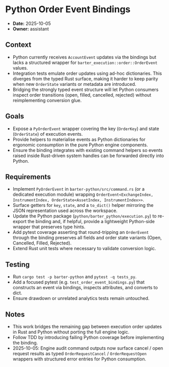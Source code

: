 # Python Order Event Bindings

- **Date:** 2025-10-05
- **Owner:** assistant

## Context
- Python currently receives `AccountEvent` updates via the bindings but lacks a
  structured wrapper for `barter_execution::order::OrderEvent` values.
- Integration tests emulate order updates using ad-hoc dictionaries. This
  diverges from the typed Rust surface, making it harder to keep parity when new
  `OrderState` variants or metadata are introduced.
- Bridging the strongly typed event structure will let Python consumers inspect
  order transitions (open, filled, cancelled, rejected) without reimplementing
  conversion glue.

## Goals
- Expose a `PyOrderEvent` wrapper covering the key (`OrderKey`) and state
  (`OrderState`) of execution events.
- Provide helpers to materialise events as Python dictionaries for ergonomic
  consumption in the pure Python engine components.
- Ensure the binding integrates with existing command helpers so events raised
  inside Rust-driven system handles can be forwarded directly into Python.

## Requirements
- Implement `PyOrderEvent` in `barter-python/src/command.rs` (or a dedicated
  execution module) wrapping `OrderEvent<ExchangeIndex, InstrumentIndex,
  OrderState<AssetIndex, InstrumentIndex>>`.
- Surface getters for `key`, `state`, and a `to_dict()` helper mirroring the
  JSON representation used across the workspace.
- Update the Python package (`python/barter_python/execution.py`) to re-export
  the binding and, if helpful, provide a lightweight Python-side wrapper that
  preserves type hints.
- Add pytest coverage asserting that round-tripping an `OrderEvent` through the
  binding preserves all fields and order state variants (Open, Cancelled,
  Filled, Rejected).
- Extend Rust unit tests where necessary to validate conversion logic.

## Testing
- Run `cargo test -p barter-python` and `pytest -q tests_py`.
- Add a focused pytest (e.g. `test_order_event_bindings.py`) that constructs an
  event via bindings, inspects attributes, and converts to dict.
- Ensure drawdown or unrelated analytics tests remain untouched.

## Notes
- This work bridges the remaining gap between execution order updates in Rust
  and Python without porting the full engine logic.
- Follow TDD by introducing failing Python coverage before implementing the
  binding.
- 2025-10-05: Engine audit command outputs now surface cancel / open request
  results as typed `OrderRequestCancel` / `OrderRequestOpen` wrappers with
  structured error entries for Python consumption.
